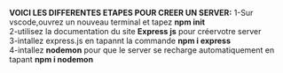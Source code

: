 <b>VOICI LES DIFFERENTES ETAPES POUR CREER UN SERVER:</b>
1-Sur vscode,ouvrez un nouveau terminal et tapez <b>npm init</b><br>
2-utilisez la documentation du site <b>Express js</b> pour créervotre server<br>
3-intallez express.js en tapannt la commande <b>npm i express</b><br>
4-intallez <b>nodemon</b> pour que le server se recharge automatiquement en tapant <b>npm i nodemon</b> 
